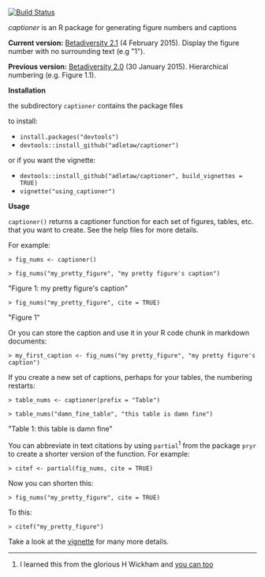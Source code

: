 [![Build Status](https://travis-ci.org/adletaw/captioner.png?branch=master)](https://travis-ci.org/adletaw/captioner)

*captioner* is an R package for generating figure numbers and captions

**Current version:** [Betadiversity 2.1](https://github.com/adletaw/captioner/releases/tag/v2.1) (4 February 2015).  Display the figure number with no surrounding text (e.g "1").

**Previous version:** [Betadiversity 2.0](https://github.com/adletaw/captioner/releases/tag/v2.0) (30 January 2015).  Hierarchical numbering (e.g. Figure 1.1).

**Installation**

the subdirectory `captioner` contains the package files

to install:
* `install.packages("devtools")`
* `devtools::install_github("adletaw/captioner")`

or if you want the vignette:
* `devtools::install_github("adletaw/captioner", build_vignettes = TRUE)`
* `vignette("using_captioner")`

**Usage**

`captioner()` returns a captioner function for each set of figures, tables, etc. that you want to create.  See the help files for more details.

For example:

`> fig_nums <- captioner()`

`> fig_nums("my_pretty_figure", "my pretty figure's caption")`

"Figure 1: my pretty figure's caption"

`> fig_nums("my_pretty_figure", cite = TRUE)`

"Figure 1"

Or you can store the caption and use it in your R code chunk in markdown documents:

`> my_first_caption <- fig_nums("my pretty_figure", "my pretty figure's caption")`

If you create a new set of captions, perhaps for your tables, the numbering restarts:

`> table_nums <- captioner(prefix = "Table")`

`> table_nums("damn_fine_table", "this table is damn fine")`

"Table 1: this table is damn fine"

You can abbreviate in text citations by using `partial`<sup>1</sup> from the package `pryr` to create a shorter version of the function.  For example:

`> citef <- partial(fig_nums, cite = TRUE)`

Now you can shorten this:

`> fig_nums("my_pretty_figure", cite = TRUE)`

To this:

`> citef("my_pretty_figure")`

Take a look at the [vignette](https://github.com/adletaw/captioner/tree/master/vignettes/using_captioner.pdf) for many more details.

***

1.  I learned this from the glorious H Wickham and [you can too](http://adv-r.had.co.nz/)
